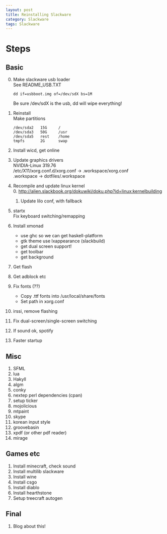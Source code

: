 ```yaml
---
layout: post
title: Reinstalling Slackware
category: Slackware
tags: Slackware
---
```


Steps
=====

Basic
-----

0. Make slackware usb loader  
    See README_USB.TXT

    `dd if=usbboot.img of=/dev/sdX bs=1M`

    Be sure /dev/sdX is the usb, dd will wipe everything!
0. Reinstall  
    Make partitions

    ```
    /dev/sda2   15G     /
    /dev/sda3   50G     /usr
    /dev/sda5   rest    /home
    tmpfs       2G      swap
    ```
1. Install wicd, get online
1. Update graphics drivers  
    NVIDIA-Linux 319.76  
    /etc/X11/xorg.conf.d/xorg.conf -> .workspace/xorg.conf  
    .workspace -> dotfiles/.workspace  
1. Recompile and update linux kernel  
    0. <http://alien.slackbook.org/dokuwiki/doku.php?id=linux:kernelbuilding>
    1. Update lilo conf, with fallback
2. startx  
    Fix keyboard switching/remapping
3. Install xmonad  
    * use ghc so we can get haskell-platform
    * gtk theme use lxappearance (slackbuild)
    * get dual screen support!
    * get toolbar
    * get background
3. Get flash
3. Get adblock etc
4. Fix fonts (??)  
    * Copy .ttf fonts into /usr/local/share/fonts
    * Set path in xorg.conf
5. irssi, remove flashing
6. Fix dual-screen/single-screen switching
7. If sound ok, spotify
7. Faster startup

Misc
----

1. SFML
1. lua
2. Hakyll
3. algm
4. conky
5. nextep perl dependencies (cpan)
5. setup ticker
6. mojolicious
7. mtpaint
8. skype
9. korean input style
10. groovebasin
11. xpdf (or other pdf reader)
12. mirage

Games etc
---------

1. Install minecraft, check sound
5. Install multilib slackware
5. Install wine
5. Install csgo
5. Install diablo
5. Install hearthstone
6. Setup treecraft autogen

Final
-----

1. Blog about this!

